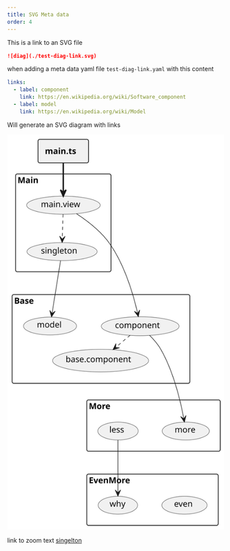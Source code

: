 ```yaml
---
title: SVG Meta data
order: 4
---
```

This is a link to an SVG file
```md
![diag](./test-diag-link.svg)
```

when adding a meta data yaml file `test-diag-link.yaml` with this content
```yaml
links:
  - label: component
    link: https://en.wikipedia.org/wiki/Software_component
  - label: model
    link: https://en.wikipedia.org/wiki/Model
```

Will generate an SVG diagram with links

![diag](./test-diag-link.svg)

link to zoom text [singelton](/astro-big-doc/examples/svg-meta?modal=test-diag-link.svg&text=singleton)
